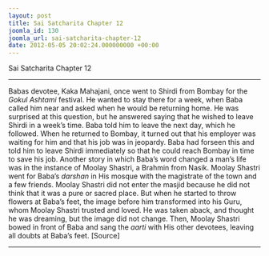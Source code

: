 ```yaml
---
layout: post
title: Sai Satcharita Chapter 12
joomla_id: 130
joomla_url: sai-satcharita-chapter-12
date: 2012-05-05 20:02:24.000000000 +00:00
---
```

Sai Satcharita Chapter 12
* * *
Babas devotee, Kaka Mahajani, once went to Shirdi from Bombay for the _Gokul Ashtami_ festival. He wanted to stay there for a week, when Baba called him near and asked when he would be returning home. He was surprised at this question, but he answered saying that he wished to leave Shirdi in a week’s time. Baba told him to leave the next day, which he followed. When he returned to Bombay, it turned out that his employer was waiting for him and that his job was in jeopardy. Baba had forseen this and told him to leave Shirdi immediately so that he could reach Bombay in time to save his job.
Another story in which Baba’s word changed a man’s life was in the instance of Moolay Shastri, a Brahmin from Nasik. Moolay Shastri went for Baba’s _darshan_ in His mosque with the magistrate of the town and a few friends. Moolay Shastri did not enter the masjid because he did not think that it was a pure or sacred place. But when he started to throw flowers at Baba’s feet, the image before him transformed into his Guru, whom Moolay Shastri trusted and loved. He was taken aback, and thought he was dreaming, but the image did not change. Then, Moolay Shastri bowed in front of Baba and sang the _aarti_ with His other devotees, leaving all doubts at Baba’s feet.
[Source]
* * *
